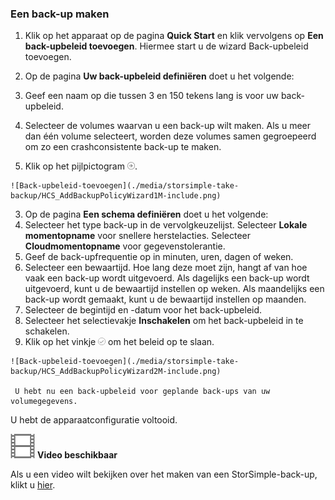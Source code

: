 <!--author=alkohli last changed: 9/17/15-->

### Een back-up maken

1. Klik op het apparaat op de pagina **Quick Start** en klik vervolgens op **Een back-upbeleid toevoegen**. Hiermee start u de wizard Back-upbeleid toevoegen. 

2. Op de pagina **Uw back-upbeleid definiëren** doet u het volgende:
  1. Geef een naam op die tussen 3 en 150 tekens lang is voor uw back-upbeleid.
  2. Selecteer de volumes waarvan u een back-up wilt maken. Als u meer dan één volume selecteert, worden deze volumes samen gegroepeerd om zo een crashconsistente back-up te maken.
  3. Klik op het pijlpictogram ![pijltje](./media/storsimple-take-backup/HCS_ArrowIcon-include.png). 
  
    ![Back-upbeleid-toevoegen](./media/storsimple-take-backup/HCS_AddBackupPolicyWizard1M-include.png)

3. Op de pagina **Een schema definiëren** doet u het volgende:
  1. Selecteer het type back-up in de vervolgkeuzelijst. Selecteer **Lokale momentopname** voor snellere herstelacties. Selecteer **Cloudmomentopname** voor gegevenstolerantie.
  2. Geef de back-upfrequentie op in minuten, uren, dagen of weken.
  3. Selecteer een bewaartijd. Hoe lang deze moet zijn, hangt af van hoe vaak een back-up wordt uitgevoerd. Als dagelijks een back-up wordt uitgevoerd, kunt u de bewaartijd instellen op weken. Als maandelijks een back-up wordt gemaakt, kunt u de bewaartijd instellen op maanden.
  4. Selecteer de begintijd en -datum voor het back-upbeleid.
  5. Selecteer het selectievakje **Inschakelen** om het back-upbeleid in te schakelen. 
  6. Klik op het vinkje ![vinkje](./media/storsimple-take-backup/HCS_CheckIcon-include.png) om het beleid op te slaan.

    ![Back-upbeleid-toevoegen](./media/storsimple-take-backup/HCS_AddBackupPolicyWizard2M-include.png)
 
     U hebt nu een back-upbeleid voor geplande back-ups van uw volumegegevens.

U hebt de apparaatconfiguratie voltooid. 

![Video beschikbaar](./media/storsimple-take-backup/Video_icon.png) **Video beschikbaar**

Als u een video wilt bekijken over het maken van een StorSimple-back-up, klikt u [hier](https://azure.microsoft.com/documentation/videos/take-a-storsimple-backup/).

<!--HONumber=Sep16_HO3-->


